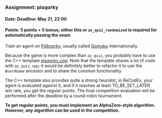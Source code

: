 ### Assignment: pisqorky
#### Date: Deadline: May 21, 22:00
#### Points: 5 points + 5 bonus; either this or `az_quiz_randomized` is required for automatically passing the exam

Train an agent on [Piškvorky](https://cs.wikipedia.org/wiki/Pi%C5%A1kvorky),
usually called [Gomoku](https://en.wikipedia.org/wiki/Gomoku) internationally.

Because the game is more complex than `az_quiz`, you probably have to use the
C++ template [pisqorky_cpp](https://github.com/ufal/npfl139/tree/master/labs/12/pisqorky_cpp).
Note that the template shares a lot of code with `az_quiz_cpp`; it would be
definitely better to refactor it to use the `BoardGame` ancestor and to share
the common functionality.

The C++ template also provides quite a strong heuristic; in ReCodEx, your agent
is evaluated against it, and if it reaches at least TO_BE_SET_LATER win
rate, you get the regular points. The final competition evaluation will be
performed after the deadline by a round-robin tournament.

**To get regular points, you must implement an AlphaZero-style algorithm.
However, any algorithm can be used in the competition.**
